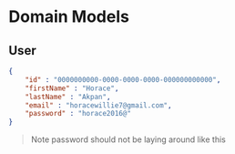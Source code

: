 # Domain Models

## User

```json
{
    "id" : "0000000000-0000-0000-0000-000000000000",
    "firstName" : "Horace",
    "lastName" : "Akpan",
    "email" : "horacewillie7@gmail.com",
    "password" : "horace2016@"
}
```

> Note password should not be laying around like this